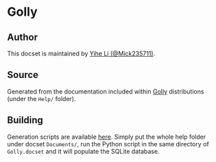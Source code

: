# Golly

## Author
This docset is maintained by [Yihe Li (@Mick235711)](https://github.com/Mick235711).

## Source
Generated from the documentation included within [Golly](https://golly.sourceforge.io/) distributions (under the `Help/` folder).

## Building
Generation scripts are available [here](https://github.com/Mick235711/Dash-Docsets/tree/main/Golly).
Simply put the whole help folder under docset `Documents/`, run the Python script in the same directory of `Golly.docset` and it will populate the SQLite database.
